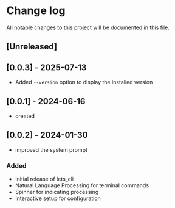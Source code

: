 # Change log

All notable changes to this project will be documented in this file.

## [Unreleased]

## [0.0.3] - 2025-07-13

- Added `--version` option to display the installed version

## [0.0.1] - 2024-06-16

- created

## [0.0.2] - 2024-01-30

- improved the system prompt

### Added

- Initial release of lets_cli
- Natural Language Processing for terminal commands
- Spinner for indicating processing
- Interactive setup for configuration
